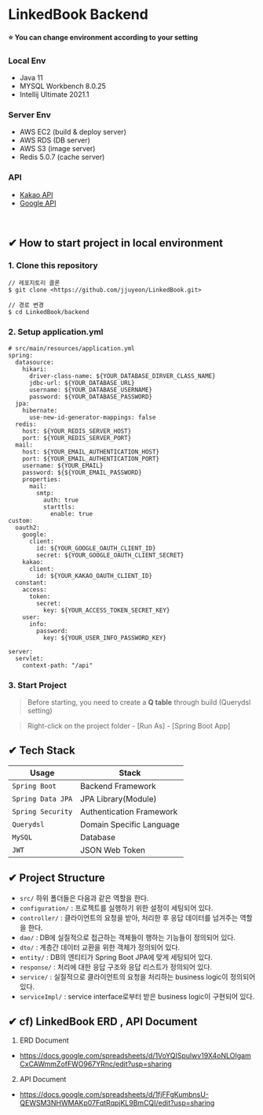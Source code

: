 # LinkedBook Backend

#### :star: You can change environment according to your setting
### Local Env
- Java 11
- MYSQL Workbench 8.0.25
- Intellij Ultimate 2021.1

### Server Env
- AWS EC2 (build & deploy server)
- AWS RDS (DB server)
- AWS S3 (image server)
- Redis 5.0.7 (cache server)

### API
- [Kakao API](https://developers.kakao.com/)
- [Google API](https://console.developers.google.com/apis/credentials)

<br>

## ✔ How to start project in local environment
### 1. Clone this repository
```
// 레포지토리 클론
$ git clone <https://github.com/jjuyeon/LinkedBook.git>

// 경로 변경
$ cd LinkedBook/backend
```

### 2. Setup application.yml
```
# src/main/resources/application.yml
spring:
  datasource:
    hikari:
      driver-class-name: ${YOUR_DATABASE_DIRVER_CLASS_NAME}
      jdbc-url: ${YOUR_DATABASE_URL}
      username: ${YOUR_DATABASE_USERNAME}
      password: ${YOUR_DATABASE_PASSWORD}
  jpa:
    hibernate:
      use-new-id-generator-mappings: false
  redis:
    host: ${YOUR_REDIS_SERVER_HOST}
    port: ${YOUR_REDIS_SERVER_PORT}
  mail:
    host: ${YOUR_EMAIL_AUTHENTICATION_HOST}
    port: ${YOUR_EMAIL_AUTHENTICATION_PORT}
    username: ${YOUR_EMAIL}
    password: ${${YOUR_EMAIL_PASSWORD}
    properties:
      mail:
        smtp:
          auth: true
          starttls:
            enable: true
custom:
  oauth2:
    google:
      client:
        id: ${YOUR_GOOGLE_OAUTH_CLIENT_ID}
        secret: ${YOUR_GOOGLE_OAUTH_CLIENT_SECRET}
    kakao:
      client:
        id: ${YOUR_KAKAO_OAUTH_CLIENT_ID}
  constant:
    access:
      token:
        secret:
          key: ${YOUR_ACCESS_TOKEN_SECRET_KEY}
    user:
      info:
        password:
          key: ${YOUR_USER_INFO_PASSWORD_KEY}

server:
  servlet:
    context-path: "/api"
```
### 3. Start Project
> Before starting, you need to create a **Q table** through build (Querydsl setting)

> Right-click on the project folder - [Run As] - [Spring Boot App] 

## ✔ Tech Stack
| Usage             | Stack                    |
| ----------------- | ------------------------ |
| `Spring Boot`     | Backend Framework        |
| `Spring Data JPA` | JPA Library(Module)      |
| `Spring Security` | Authentication Framework |
| `Querydsl`        | Domain Specific Language |
| `MySQL`           | Database                 |
| `JWT`             | JSON Web Token           |

## ✔ Project Structure
- `src/` 하위 폴더들은 다음과 같은 역할을 한다.
- `configuration/` : 프로젝트를 실행하기 위한 설정이 세팅되어 있다.
- `controller/` : 클라이언트의 요청을 받아, 처리한 후 응답 데이터를 넘겨주는 역할을 한다.
- `dao/` : DB에 실질적으로 접근하는 객체들이 행하는 기능들이 정의되어 있다.
- `dto/` : 계층간 데이터 교환을 위한 객체가 정의되어 있다.
- `entity/` : DB의 엔티티가 Spring Boot JPA에 맞게 세팅되어 있다.
- `response/` : 처리에 대한 응답 구조와 응답 리스트가 정의되어 있다.
- `service/` : 실질적으로 클라이언트의 요청을 처리하는 business logic이 정의되어 있다.
- `serviceImpl/` :  service interface로부터 받은 business logic이 구현되어 있다.

## ✔ cf) LinkedBook ERD , API Document
1. ERD Document
- https://docs.google.com/spreadsheets/d/1VoYQISpulwv19X4oNLOIgamCxCAWmmZofFWO967YRnc/edit?usp=sharing
2. API Document
- https://docs.google.com/spreadsheets/d/1fjFFgKumbnsU-QEWSM3NHWMAKp07FqtRqpjKL9BmCQI/edit?usp=sharing
